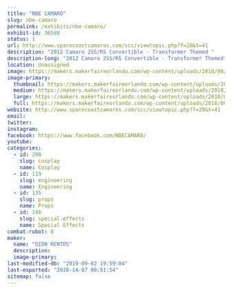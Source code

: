 ```yaml
---
title: "NBE CAMARO"
slug: nbe-camaro
permalink: /exhibits/nbe-camaro/
exhibit-id: 36588
status: 1
url: http://www.spacecoastcamaros.com/scc/viewtopic.php?f=20&t=41
description: "2012 Camaro 2SS/RS Convertible - Transformer Themed "
description-long: "2012 Camaro 2SS/RS Convertible - Transformer Themed"
location: Unassigned
image: https://makers.makerfaireorlando.com/wp-content/uploads/2018/08/NBECAMARO.jpg
image-primary:
  thumbnail: https://makers.makerfaireorlando.com/wp-content/uploads/2018/08/NBECAMARO-150x150.jpg
  medium: https://makers.makerfaireorlando.com/wp-content/uploads/2018/08/NBECAMARO-300x200.jpg
  large: https://makers.makerfaireorlando.com/wp-content/uploads/2018/08/NBECAMARO.jpg
  full: https://makers.makerfaireorlando.com/wp-content/uploads/2018/08/NBECAMARO.jpg
website: http://www.spacecoastcamaros.com/scc/viewtopic.php?f=20&t=41
email: 
twitter: 
instagram: 
facebook: https://www.facebook.com/NBECAMARO/
youtube: 
categories:
  - id: 286
    slug: cosplay
    name: Cosplay
  - id: 119
    slug: engineering
    name: Engineering
  - id: 135
    slug: props
    name: Props
  - id: 146
    slug: special-effects
    name: Special Effects
combat-robot: 0
maker:
  name: "DION RENTOS"
  description:
  image-primary: 
last-modified-db: "2019-09-02 19:59:04"
last-exported: "2020-14-07 08:51:54"
sitemap: false
---
```

